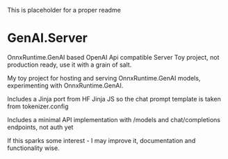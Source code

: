 This is placeholder for a proper readme 



# GenAI.Server
OnnxRuntime.GenAI based OpenAI Api compatible Server 
Toy project, not production ready, use it with a grain of salt.

My toy project for hosting and serving OnnxRuntime.GenAI models,  experimenting with OnnxRuntime.GenAI.

Includes a Jinja port from HF Jinja JS so the chat prompt template is taken from tokenizer.config

Includes a minimal API implementation with /models and chat/completions endpoints, not auth yet

If this sparks some interest - I may improve it, documentation and functionality wise.
